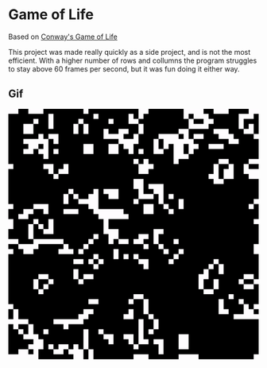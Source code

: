 # Game of Life
Based on [Conway's Game of Life](https://en.wikipedia.org/wiki/Conway%27s_Game_of_Life)

This project was made really quickly as a side project, and is not the most efficient. With a higher number of rows and collumns the program struggles to stay above 60 frames per second, but it was fun doing it either way.

## Gif
![GameOfLife](https://raw.githubusercontent.com/limepixl/GameOfLife/master/gifs/GameOfLife.gif)
